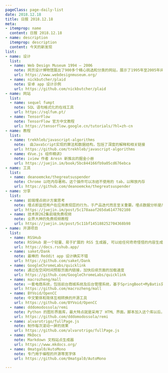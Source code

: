 ```yaml
---
pageClass: page-daily-list
date: 2018.12.18
title: 日报 2018.12.18
meta:
- itemprop: name
  content: 日报 2018.12.18
- name: description
  itemprop: description
  content: 今天的新发现
list:
- name: 设计
  list:
  - name: Web Design Museum 1994 – 2006
    note: 网页设计博物馆展出了900多个精心挑选和分类的网站，展示了1995年至2005年间的网页设计趋势
    url: https://www.webdesignmuseum.org/
  - name: nickbutcher/plaid
    note: 安卓 app 设计示例
    url: https://github.com/nickbutcher/plaid
- name: 网站
  list:
  - name: sequel fumpt
    note: SQL 语句格式化的在线工具
    url: https://sqlfum.pt/
  - name: TensorFlow
    note: TensorFlow 官方中文教程
    url: https://tensorflow.google.cn/tutorials/?hl=zh-cn
- name: 教程
  list:
  - name: trekhleb/javascript-algorithms
    note:  由JavaScript实现的算法和数据结构，包括了深度的解释和相关链接
    url: https://github.com/trekhleb/javascript-algorithms
  - name: 《Vue.js 组件精讲》
    note: iview 作者 Aresn 新推出的掘金小册
    url: https://juejin.im/book/5bc844166fb9a05cd676ebca
- name: 工具
  list:
  - name: deanoemcke/thegreatsuspender
    note: Chrome 以吃内存著称。这个插件可以冻结不使用的 tab，以释放内存
    url: https://github.com/deanoemcke/thegreatsuspender
- name: 分享
  list:
  - name: 前端埋点统计方案思考
    note: 埋点即监控用户在应用表现层的行为，于产品迭代而言至关重要。埋点数据分析是产品需求的来源，检验功能是否达预期的佐证。
    url: https://juejin.im/post/5c178aaaf265da6147702108
  - name: 技术胖262集前端免费视频
    note: 业界大神的免费视频教程
    url: https://juejin.im/post/5c11bf145188252704368b98
- name: 开源项目
  list:
  - name: RSSHub
    note: RSSHub 是一个轻量、易于扩展的 RSS 生成器, 可以给任何奇奇怪怪的内容生成 RSS 订阅源
    url: https://docs.rsshub.app/
  - name: saket/Dank
    note: 最棒的 Reddit app 设计确实不错
    url: https://github.com/saket/Dank
  - name: GoogleChromeLabs/quicklink
    note: 通过在空闲时间预取页面内链接，加快后续页面的加载速度
    url: https://github.com/GoogleChromeLabs/quicklink
  - name: macrozheng/mall
    note: 一套电商系统，包括前台商城系统及后台管理系统，基于SpringBoot+MyBatis实现。 
    url: https://github.com/macrozheng/mall
  - name: BYVoid/OpenCC
    note: 中文繁体和简体互相转换的开源工具
    url: https://github.com/BYVoid/OpenCC
  - name: dddomodossola/remi
    note: Python 的图形界面库，最大特点就是采用了 HTML 界面。脚本加入这个库以后，可以生成网页接口，使用浏览器访问
    url: https://github.com/dddomodossola/remi
  - name: alvarotrigo/fullPage.js
    note: 制作每次滚动一屏的效果
    url: https://github.com/alvarotrigo/fullPage.js
  - name: MkDocs
    note: Markdown 文档站点生成器
    url: https://www.mkdocs.org/
  - name: 0matgal0/AutoMono
    note: 专门用于编程的开源等宽字体
    url: https://github.com/0matgal0/AutoMono

---
```


<daily-list v-bind="$page.frontmatter"/>